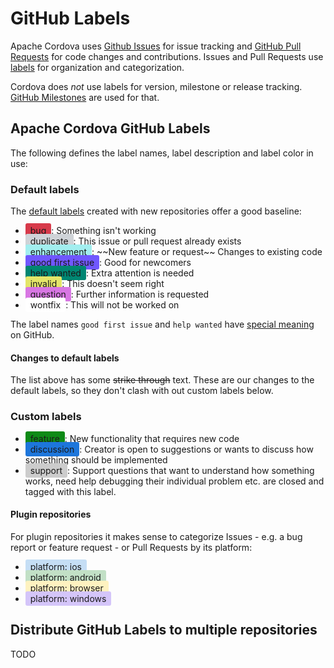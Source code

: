 # GitHub Labels

Apache Cordova uses [Github Issues](github-issues.md) for issue tracking and [GitHub Pull Requests](github-pull-requests.md) for code changes and contributions. Issues and Pull Requests use [labels](https://help.github.com/articles/about-labels/) for organization and categorization.

Cordova does _not_ use labels for version, milestone or release tracking. [GitHub Milestones](github-milestones.md) are used for that.

## Apache Cordova GitHub Labels

The following defines the label names, label description and label color in use:

### Default labels

The [default labels](https://help.github.com/articles/about-labels/#using-default-labels) created with new repositories offer a good baseline:

- <div style="background-color:#d73a4a; padding:3px 8px; border-radius: 3px; display:inline;">bug</div>: Something isn't working
- <div style="background-color:#cfd3d7; padding:3px 8px; border-radius: 3px; display:inline;">duplicate</div>: This issue or pull request already exists
- <div style="background-color:#a2eeef; padding:3px 8px; border-radius: 3px; display:inline;">enhancement</div>: ~~New feature or request~~ Changes to existing code
- <div style="background-color:#7057ff; padding:3px 8px; border-radius: 3px; display:inline;">good first issue</div>: Good for newcomers
- <div style="background-color:#008672; padding:3px 8px; border-radius: 3px; display:inline;">help wanted</div>: Extra attention is needed
- <div style="background-color:#e4e669; padding:3px 8px; border-radius: 3px; display:inline;">invalid</div>: This doesn't seem right
- <div style="background-color:#d876e3; padding:3px 8px; border-radius: 3px; display:inline;">question</div>: Further information is requested
- <div style="background-color:#ffffff; padding:3px 8px; border-radius: 3px; display:inline;">wontfix</div>: This will not be worked on

The label names `good first issue` and `help wanted` have [special meaning](https://help.github.com/articles/helping-new-contributors-find-your-project-with-labels/) on GitHub.

#### Changes to default labels

The list above has some ~~strike through~~ text. These are our changes to the default labels, so they don't clash with out custom labels below.

### Custom labels

- <div style="background-color:#0e8a16; padding:3px 8px; border-radius: 3px; display:inline;">feature</div>: New functionality that requires new code
- <div style="background-color:#1d76db; padding:3px 8px; border-radius: 3px; display:inline;">discussion</div>: Creator is open to suggestions or wants to discuss how something should be implemented
- <div style="background-color:#ccc; padding:3px 8px; border-radius: 3px; display:inline;">support</div>: Support questions that want to understand how something works, need help debugging their individual problem etc. are closed and tagged with this label.

#### Plugin repositories

For plugin repositories it makes sense to categorize Issues - e.g. a bug report or feature request - or Pull Requests by its platform:

- <div style="background-color:#c5def5; padding:3px 8px; border-radius: 3px; display:inline;">platform: ios</div>
- <div style="background-color:#c2e0c6; padding:3px 8px; border-radius: 3px; display:inline;">platform: android</div>
- <div style="background-color:#fef2c0; padding:3px 8px; border-radius: 3px; display:inline;">platform: browser</div>
- <div style="background-color:#d4c5f9; padding:3px 8px; border-radius: 3px; display:inline;">platform: windows</div>

<!--
### Possible future labels

A collection of labels that might be useful for Cordova in the future, with e.g. some automation in place:

```
waiting-for-information: Requested more information from user and waiting for reply.
confirmed: To indicate a bug has been replicated and a PR fixing the problem should be created.
has-pr: Issues that already have a PR that is waiting to get reviewed/merged/released.
work-in-progress: Someone is currently working on this Pull Request.

triage
needs investigation
needs info
needs reply 
cannot reproduce 

status: auto-closed
status: waiting-for-reply
status: needs-attention
status: on-hold
status: blocked

status: included-in-next-release
status: released

type: code-improvement
type: documentation

effort: low
effort: moderate
effort: high

priority: low
priority: high

P4: nice to have
P3: important
P2: required
P1: urgent
P0: critical
```

-->

## Distribute GitHub Labels to multiple repositories

TODO
<!--
Pseudocode:
Go through all repositories
  Go through list of label definitions
    If label already exists
      Update description and color
      # This is important as the color and descriptions mentioned above are pretty new, so most of Cordova's repositories are configured with an older color set and without descriptions.
    If label does not exist
      Create label with description and color
  If labels exist that are not part of label definitions
    Output details for manual handling
      - name, description, color
      - number of issues

Existing Alternatives:
- http://www.dorukdestan.com/github-label-manager/ 
  - https://medium.com/@dtinth/how-to-copy-github-labels-from-one-project-to-another-1857adc73e0f
  - terrible security practices as basic auth is used
- https://github.com/HewlettPackard/yoda/blob/master/docs/MANUAL.md#label-manager
  https://hewlettpackard.github.io/yoda/yoda-label-manager.html
- https://gist.github.com/symm/ba69f2b715558c61b1a2 
  - Could be used for a simple PHP script
- https://github.com/BlueAcornInc/github-label-manager
  uses https://github.com/jasonbellamy/git-label
- https://github.com/himynameisdave/git-labelmaker
  uses https://github.com/jasonbellamy/git-label

-->
